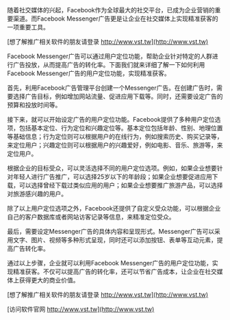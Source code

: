 随着社交媒体的兴起，Facebook作为全球最大的社交平台，已成为企业营销的重要渠道。而Facebook Messenger广告更是让企业在社交媒体上实现精准获客的一项重要工具。

[想了解推广相关软件的朋友请登录 http://www.vst.tw](http://www.vst.tw)

Facebook Messenger广告可以通过用户定位功能，帮助企业针对特定的人群进行广告投放，从而提高广告的转化率。下面我们就来详细了解一下如何利用Facebook Messenger广告的用户定位功能，实现精准获客。

首先，利用Facebook广告管理平台创建一个Messenger广告。在创建广告时，需要选择广告目标，例如增加网站流量、促进应用下载等。同时，还需要设定广告的预算和投放时间等。

接下来，就可以开始设定广告的用户定位功能。Facebook提供了多种用户定位选项，包括基本定位、行为定位和兴趣定位等。基本定位包括年龄、性别、地理位置等基础信息；行为定位则可以根据用户的在线行为，例如搜索历史、购买记录等，来定位用户；兴趣定位则可以根据用户的兴趣爱好，例如电影、音乐、旅游等，来定位用户。

根据企业的目标受众，可以灵活选择不同的用户定位选项。例如，如果企业想要针对年轻人进行广告推广，可以选择25岁以下的年龄段；如果企业想要促进应用下载，可以选择曾经下载过类似应用的用户；如果企业想要推广旅游产品，可以选择对旅游感兴趣的用户。

除了以上用户定位选项之外，Facebook还提供了自定义受众功能，可以根据企业自己的客户数据库或者网站访客记录等信息，来精准定位受众。

最后，需要设定Messenger广告的具体内容和呈现形式。Messenger广告可以采用文字、图片、视频等多种形式呈现，同时还可以添加按钮、表单等互动元素，提高广告转化率。

通过以上步骤，企业就可以利用Facebook Messenger广告的用户定位功能，实现精准获客。不仅可以提高广告的转化率，还可以节省广告成本，让企业在社交媒体上获得更大的商业价值。

[想了解推广相关软件的朋友请登录 http://www.vst.tw](http://www.vst.tw)


[访问软件官网 http://www.vst.tw](http://www.vst.tw)
